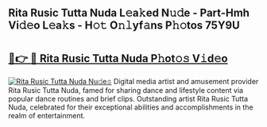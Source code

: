 ## Rita Rusic Tutta Nuda L𝚎a𝚔ed N𝚞𝚍e - Part-Hmh Vi𝚍𝚎o L𝚎a𝚔s - H𝚘𝚝 O𝚗𝚕yf𝚊ns P𝚑𝚘tos 75Y9U

# <h2><a href="http://kf8on1l.oniu.top/?m=Rita+Rusic+Tutta+Nuda">🔗👉 🔴 Rita Rusic Tutta Nuda P𝚑ot𝚘𝚜 V𝚒d𝚎o</a></h2>

[![Rita Rusic Tutta Nuda Nu𝚍e𝚜](https://i.imgur.com/0qMVB7G.gif)](http://kf8on1l.oniu.top/?m=Rita+Rusic+Tutta+Nuda)
Digital media artist and amusement provider Rita Rusic Tutta Nuda, famed for sharing dance and lifestyle content via popular dance routines and brief clips. Outstanding artist Rita Rusic Tutta Nuda, celebrated for their exceptional abilities and accomplishments in the realm of entertainment.  
